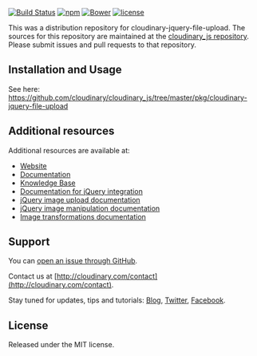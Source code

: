 [![Build Status](https://travis-ci.org/cloudinary/cloudinary_js.svg?branch=master)](https://travis-ci.org/cloudinary/cloudinary_js) [![npm](https://img.shields.io/npm/v/cloudinary-jquery-file-upload.svg?maxAge=2592000)]() [![Bower](https://img.shields.io/bower/v/cloudinary-jquery-file-upload.svg?maxAge=2592000)]() [![license](https://img.shields.io/github/license/cloudinary/pkg-cloudinary-jquery-file-upload.svg?maxAge=2592000)]()

This was a distribution repository for cloudinary-jquery-file-upload. The sources for this repository are maintained at the [cloudinary_js repository](https://github.com/cloudinary/cloudinary_js). Please submit issues and pull requests to that repository.


## Installation and Usage

See here: https://github.com/cloudinary/cloudinary_js/tree/master/pkg/cloudinary-jquery-file-upload

## Additional resources

Additional resources are available at:

* [Website](http://cloudinary.com)
* [Documentation](http://cloudinary.com/documentation)
* [Knowledge Base](http://support.cloudinary.com/forums)
* [Documentation for jQuery integration](http://cloudinary.com/documentation/jquery_integration)
* [jQuery image upload documentation](http://cloudinary.com/documentation/jquery_image_upload)
* [jQuery image manipulation documentation](http://cloudinary.com/documentation/jquery_image_manipulation)
* [Image transformations documentation](http://cloudinary.com/documentation/image_transformations)

## Support

You can [open an issue through GitHub](https://github.com/cloudinary/cloudinary_js/issues).

Contact us at [http://cloudinary.com/contact](http://cloudinary.com/contact).

Stay tuned for updates, tips and tutorials: [Blog](http://cloudinary.com/blog), [Twitter](https://twitter.com/cloudinary), [Facebook](http://www.facebook.com/Cloudinary).


## License

Released under the MIT license.
